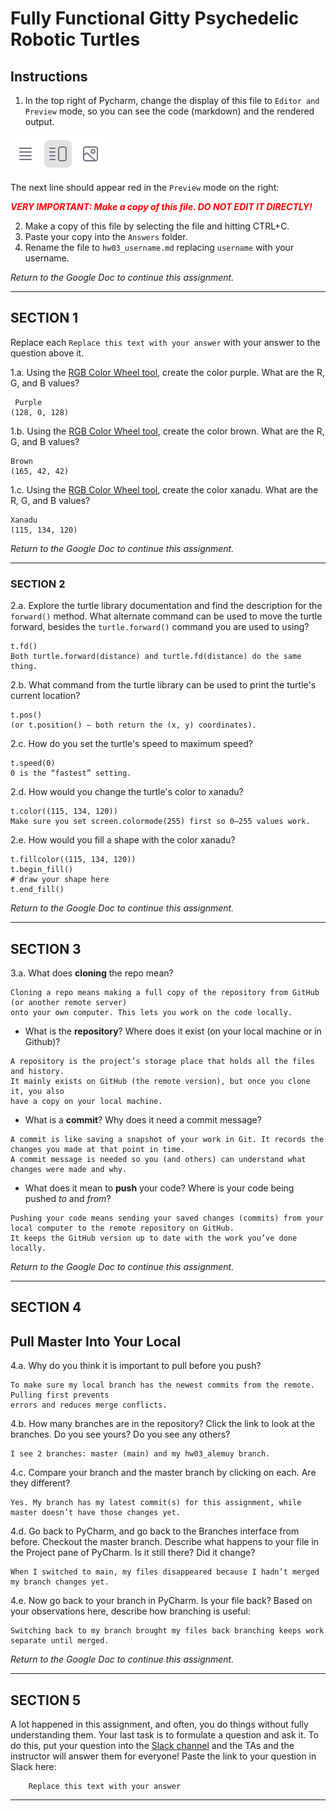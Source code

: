 # Fully Functional Gitty Psychedelic Robotic Turtles

## Instructions

1. In the top right of Pycharm, change the display of this file to 
   `Editor and Preview` mode, so you can see the code (markdown) and the rendered output. 

![Screenshot of "Editor and Preview" mode](split_mode_markdown.png)

The next line should appear red in the `Preview` mode on the right:

**_<span style="color:red">
    VERY IMPORTANT: Make a copy of this file. DO NOT EDIT IT DIRECTLY!
</span>_**

2. Make a copy of this file by selecting the file and hitting CTRL+C. 
3. Paste your copy into the `Answers` folder.
4. Rename the file to `hw03_username.md` replacing `username` with your username.

_Return to the Google Doc to continue this assignment._

---

## SECTION 1

Replace each `Replace this text with your answer` with your answer to the question above it.

1.a. Using the [RGB Color Wheel tool](https://colorspire.com/rgb-color-wheel/), create the color purple. 
     What are the R, G, and B values?

```
 Purple
(128, 0, 128)
```

1.b. Using the [RGB Color Wheel tool](https://colorspire.com/rgb-color-wheel/), create the color brown. 
     What are the R, G, and B values? 

```
Brown
(165, 42, 42)
```

1.c. Using the [RGB Color Wheel tool](https://colorspire.com/rgb-color-wheel/), create the color xanadu. 
     What are the R, G, and B values?

```
Xanadu
(115, 134, 120)
```

_Return to the Google Doc to continue this assignment._

---

### SECTION 2

2.a. Explore the turtle library documentation and find the description for the 
     `forward()` method. What alternate command can be used to move the turtle forward, 
     besides the `turtle.forward()` command you are used to using?

```
t.fd()
Both turtle.forward(distance) and turtle.fd(distance) do the same thing.

```

2.b. What command from the turtle library can be used to print the turtle's current 
   location?
   
```
t.pos()
(or t.position() — both return the (x, y) coordinates).
```

2.c. How do you set the turtle's speed to maximum speed?
   
```
t.speed(0)
0 is the “fastest” setting.
```

2.d. How would you change the turtle's color to xanadu? 

```
t.color((115, 134, 120))
Make sure you set screen.colormode(255) first so 0–255 values work.
```

2.e. How would you fill a shape with the color xanadu?

```
t.fillcolor((115, 134, 120))
t.begin_fill()
# draw your shape here
t.end_fill()
```

_Return to the Google Doc to continue this assignment._

---

## SECTION 3

3.a. What does **cloning** the repo mean?

```
Cloning a repo means making a full copy of the repository from GitHub (or another remote server) 
onto your own computer. This lets you work on the code locally.

```


- What is the **repository**? Where does it exist (on your local machine or in Github)?

```
A repository is the project’s storage place that holds all the files and history. 
It mainly exists on GitHub (the remote version), but once you clone it, you also 
have a copy on your local machine.

```


- What is a **commit**? Why does it need a commit message?

```
A commit is like saving a snapshot of your work in Git. It records the changes you made at that point in time. 
A commit message is needed so you (and others) can understand what changes were made and why.

```


- What does it mean to **push** your code? Where is your code being pushed _to_ and _from_?

```
Pushing your code means sending your saved changes (commits) from your local computer to the remote repository on GitHub. 
It keeps the GitHub version up to date with the work you’ve done locally.

```

_Return to the Google Doc to continue this assignment._

---

## SECTION 4

## Pull Master Into Your Local

4.a. Why do you think it is important to pull before you push?

```
To make sure my local branch has the newest commits from the remote. Pulling first prevents
errors and reduces merge conflicts.

```

4.b. How many branches are in the repository?
     Click the link to look at the branches. Do you see yours? Do you see any others? 

```
I see 2 branches: master (main) and my hw03_alemuy branch.

```


4.c. Compare your branch and the master branch by clicking on each. Are they different?

```
Yes. My branch has my latest commit(s) for this assignment, while master doesn’t have those changes yet.

```


4.d. Go back to PyCharm, and go back to the Branches interface from before. Checkout the 
     master branch. Describe what happens to your file in the Project pane of PyCharm. Is it still 
     there? Did it change?

```
When I switched to main, my files disappeared because I hadn’t merged my branch changes yet.
```


4.e. Now go back to your branch in PyCharm. Is your file back? Based on your observations
     here, describe how branching is useful:

```
Switching back to my branch brought my files back branching keeps work separate until merged.
```

_Return to the Google Doc to continue this assignment._

---

## SECTION 5

A lot happened in this assignment, and often, you do things without fully understanding them. Your last task is to 
formulate a question and ask it. To do this, put your question into the [Slack channel](https://bereacs.slack.com/archives/C3QACGH8R) and the TAs and the 
instructor will answer them for everyone! Paste the link to your question in Slack here:

```
    Replace this text with your answer
```

---
